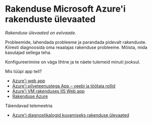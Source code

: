 <properties 
    pageTitle="Rakenduse Microsoft Azure'i rakenduste ülevaated" 
    description="Kasutus- ja Azure rakenduse rakenduse ülevaated jõudluse analüüs." 
    services="application-insights" 
    documentationCenter="windows"
    authors="alancameronwills" 
    manager="douge"/>

<tags 
    ms.service="application-insights" 
    ms.workload="tbd" 
    ms.tgt_pltfrm="ibiza" 
    ms.devlang="na" 
    ms.topic="article" 
    ms.date="08/15/2016" 
    ms.author="awills"/>

#  <a name="application-insights-for-microsoft-azure-apps"></a>Rakenduse Microsoft Azure'i rakenduste ülevaated

*Rakenduse ülevaated on eelvaade.*


Probleemide, lahendada probleeme ja parandada pidevalt rakenduste. Kiiresti diagnoosida oma reaalajas rakenduse probleeme. Mõista, mida kasutajad sellega teha.

Konfigureerimine on väga lihtne ja te näete tulemeid minuti jooksul.

Mis tüüpi app teil?

* [Azure'i web app](app-insights-asp-net.md)
* [Azure'i pilveteenustega App – veebi ja töötaja rollid](app-insights-cloudservices.md)
* [Azure'i VM rakenduses IIS Web app](app-insights-asp-net.md)
* [Rakenduse Azure](app-insights-overview.md)


Täiendavad telemeetria

* [Azure'i diagnostikalogid kuvamiseks rakenduse ülevaated](app-insights-azure-diagnostics.md)




 